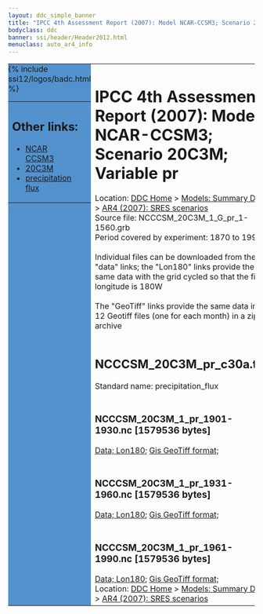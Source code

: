 ```yaml
---
layout: ddc_simple_banner
title: "IPCC 4th Assessment Report (2007): Model NCAR-CCSM3; Scenario 20C3M; Variable pr"
bodyclass: ddc
banner: ssi/header/Header2012.html
menuclass: auto_ar4_info
---
```



<table width="100%" border="0" cellspacing="0" cellpadding="0" style="border-collapse: collapse;">
<tr style="margin:0;padding:0;border:0;">
<td style="margin:0;padding:0;border:0;height:1pt;width:150pt;background:#5492CD;" valign="top" >

<div id="lh-col2" class="auto_ar4_info">
<table class="menumain" bgcolor="#5492CD" cellspacing="0" width="100%" border="0">
<tr><td>
<h2> Other links:</h2>
<ul>
<li><a href="/auto/ar4/model-NCAR-CCSM3.html">NCAR<br/>CCSM3</a></li>
<li><a href="/auto/ar4/scenario-20C3M.html">20C3M</a></li>
<li><a href="/auto/ar4/var-precipitation_flux.html">precipitation flux</a></li>
</ul>
</td></tr>
{% include ssi12/logos/badc.html %}
</table>
</div>
</td>
<td><h1>IPCC 4th Assessment Report (2007): Model NCAR-CCSM3; Scenario 20C3M; Variable pr</h1>

<!-- Breadcrumb1 -->
<div id="breadcrumb1" align="left">
Location: <a href="/index.html">DDC Home</a> > <a href="/sim/gcm_clim/">Models: Summary Data</a>
> <a href="/sim/gcm_clim/SRES_AR4/index.html">AR4 (2007): SRES scenarios</a>
</div>
<!-- End of Breadcrumb1 -->Source file: NCCCSM_20C3M_1_G_pr_1-1560.grb
<br/>
Period covered by experiment: 1870 to 1999<br/>
<br/>Individual files can be downloaded from the "data" links; the "Lon180" links provide the same data
         with the grid cycled so that the first longitude is 180W<br/>
<br/>The "GeoTiff" links provide the same data in 12 Geotiff files (one for each month)
          in a zip archive<br/>
<br/><h2>NCCCSM_20C3M_pr_c30a.tar</h2>
Standard name: precipitation_flux<br>
<br/><h3>NCCCSM_20C3M_1_pr_1901-1930.nc [1579536 bytes]</h3>
<a href="/cgi-bin/downl/ar4_nc/pr/NCCCSM_20C3M_1_pr_1901-1930.nc">Data; </a><a href="/cgi-bin/downl/ar4_nc/pr/NCCCSM_20C3M_1_pr_1901-1930.cyto180.nc"> Lon180</a>; <a href="/cgi-bin/downl/ar4_tif/pr/NCCCSM_20C3M_1_pr_1901-1930.zip">Gis GeoTiff format; </a><br/>
<br/><h3>NCCCSM_20C3M_1_pr_1931-1960.nc [1579536 bytes]</h3>
<a href="/cgi-bin/downl/ar4_nc/pr/NCCCSM_20C3M_1_pr_1931-1960.nc">Data; </a><a href="/cgi-bin/downl/ar4_nc/pr/NCCCSM_20C3M_1_pr_1931-1960.cyto180.nc"> Lon180</a>; <a href="/cgi-bin/downl/ar4_tif/pr/NCCCSM_20C3M_1_pr_1931-1960.zip">Gis GeoTiff format; </a><br/>
<br/><h3>NCCCSM_20C3M_1_pr_1961-1990.nc [1579536 bytes]</h3>
<a href="/cgi-bin/downl/ar4_nc/pr/NCCCSM_20C3M_1_pr_1961-1990.nc">Data; </a><a href="/cgi-bin/downl/ar4_nc/pr/NCCCSM_20C3M_1_pr_1961-1990.cyto180.nc"> Lon180</a>; <a href="/cgi-bin/downl/ar4_tif/pr/NCCCSM_20C3M_1_pr_1961-1990.zip">Gis GeoTiff format; </a><br/>
<!-- Breadcrumb2 -->
<div id="breadcrumb2" align="left">
Location: <a href="/index.html">DDC Home</a> > <a href="/sim/gcm_clim/">Models: Summary Data</a>
> <a href="/sim/gcm_clim/SRES_AR4/index.html">AR4 (2007): SRES scenarios</a>
</div>
<!-- End of Breadcrumb2 --></td></tr></table>
